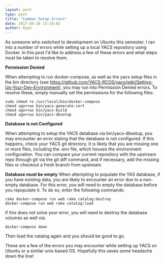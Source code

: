 ```yaml
---
layout: post
type: post
title: "Common Setup Errors"
date: 2017-04-26 13:19:02
author: Ryan
---
```


As someone who switched to development on Ubuntu this semester, I ran into a number of errors while setting up a local YACS repository using Docker. In this post I'd like to address a few of these errors and what steps must be taken to resolve them.

**Permission Denied**

When attempting to run docker-compose, as well as the yacs setup files in the bin directory (see https://github.com/YACS-RCOS/yacs/wiki/Setting-Up-Your-Dev-Environment), you may run into Permission Denied errors. To resolve these, simply manually set the permissions for the following files:
~~~~
sudo chmod +x /usr/local/bin/docker-compose
chmod ugo+rwx bin/yacs-generate-cert
chmod ugo+rwx bin/yacs-build
chmod ugo+rwx bin/yacs-dbsetup
~~~~

**Database is not Configured**

When attempting to setup the YACS database via bin/yacs-dbsetup, you may encounter an error stating that the database is not configured. If this happens, check your YACS git directory. It is likely that you are missing one or more files, including the .env file, which houses the environment configuration. You can compare your current repository with the upstream repo through git via the git diff command, and if necessary, add the missing files or checkout a fresh branch from upstream.

**Database must be empty**
When attempting to populate the YAS database, if you have existing data, you are likely to encounter an error due to a non-empty database. For this error, you will need to empty the database before you repopulate it. To do so, enter the following commands:
~~~~
rake docker-compose run web rake catalog:destroy
docker-compose run web rake catalog:load
~~~~
If this does not solve your error, you will need to destroy the database volumes as well via:
~~~~
docker-compose down 
~~~~
Then load the catalog again and you should be good to go.

These are a few of the errors you may encounter while setting up YACS on Ubuntu or a similar unix-based OS. Hopefully this saves some headache down the line!
